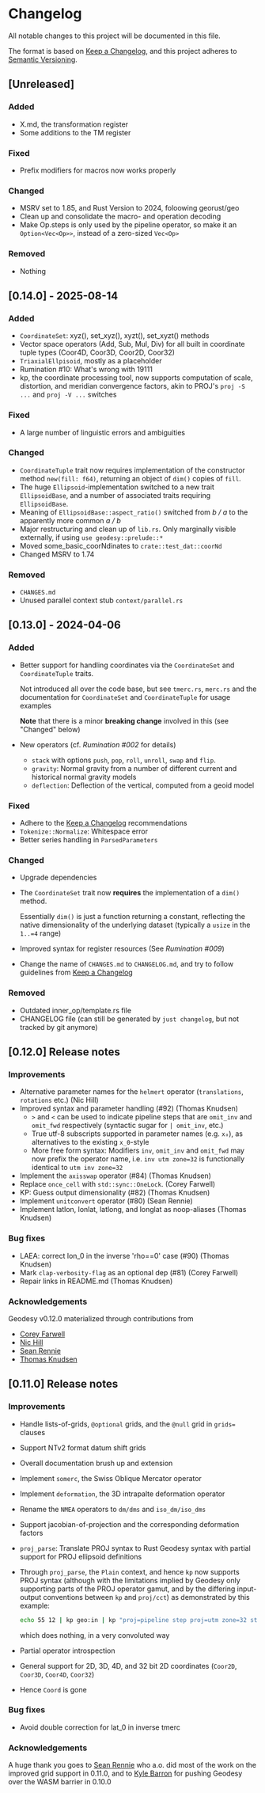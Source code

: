 # Changelog

All notable changes to this project will be documented in this file.

The format is based on [Keep a Changelog](https://keepachangelog.com/en/1.1.0/), and
this project adheres to [Semantic Versioning](https://semver.org/spec/v2.0.0.html).

## [Unreleased]

### Added

- X.md, the transformation register
- Some additions to the TM register

### Fixed

- Prefix modifiers for macros now works properly

### Changed

- MSRV set to 1.85, and Rust Version to 2024, foloowing georust/geo
- Clean up and consolidate the macro- and operation decoding
- Make Op.steps is only used by the pipeline operator, so make it
  an `Option<Vec<Op>>`, instead of a zero-sized `Vec<Op>`

### Removed

- Nothing

## [0.14.0] - 2025-08-14

### Added

- `CoordinateSet`: xyz(), set_xyz(), xyzt(), set_xyzt() methods
- Vector space operators (Add, Sub, Mul, Div) for all built
  in coordinate tuple types (Coor4D, Coor3D, Coor2D, Coor32)
- `TriaxialEllpisoid`, mostly as a placeholder
- Rumination #10: What's wrong with 19111
- kp, the coordinate processing tool, now supports computation of scale, distortion,
  and meridian convergence factors, akin to PROJ's  `proj -S ...` and `proj -V ...`
  switches

### Fixed

- A large number of linguistic errors and ambiguities

### Changed

- `CoordinateTuple` trait now requires implementation of the constructor
  method `new(fill: f64)`, returning an object of `dim()` copies of `fill`.
- The huge `Ellipsoid`-implementation switched to a new trait `EllipsoidBase`,
  and a number of associated traits requiring `EllipsoidBase`.
- Meaning of `EllipsoidBase::aspect_ratio()` switched from *b / a* to the
  apparently more common *a / b*
- Major restructuring and clean up of `lib.rs`. Only marginally visible externally,
  if using `use geodesy::prelude::*`
- Moved some_basic_coorNdinates to `crate::test_dat::coorNd`
- Changed MSRV to 1.74

### Removed

- `CHANGES.md`
- Unused parallel context stub `context/parallel.rs`

## [0.13.0] - 2024-04-06

### Added

- Better support for handling coordinates via the `CoordinateSet` and
  `CoordinateTuple` traits.

  Not introduced all over the code base, but see `tmerc.rs`, `merc.rs`
  and the documentation for `CoordinateSet` and `CoordinateTuple` for
  usage examples

  **Note** that there is a minor **breaking change** involved in this
  (see "Changed" below)

- New operators (cf. *Rumination #002* for details)
  - `stack` with options `push`, `pop`, `roll`, `unroll`, `swap` and `flip`.
  - `gravity`: Normal gravity from a number of different current and
     historical normal gravity models
  - `deflection`: Deflection of the vertical, computed from a geoid model

### Fixed

- Adhere to the [Keep a Changelog](https://keepachangelog.com/en/1.1.0/)
  recommendations
- `Tokenize::Normalize`: Whitespace error
- Better series handling in `ParsedParameters`

### Changed

- Upgrade dependencies

- The `CoordinateSet` trait now **requires** the implementation
  of a `dim()` method.

  Essentially `dim()` is just a function returning a constant,
  reflecting the native dimensionality of the underlying dataset
  (typically a `usize` in the `1..=4` range)

- Improved syntax for register resources (See *Rumination #009*)

- Change the name of `CHANGES.md` to `CHANGELOG.md`, and try to follow guidelines from
  [Keep a Changelog](https://keepachangelog.com/en/1.1.0/)

### Removed

- Outdated inner_op/template.rs file
- CHANGELOG file (can still be generated by `just changelog`, but not
  tracked by git anymore)

## [0.12.0] Release notes

### Improvements

- Alternative parameter names for the `helmert` operator
  (`translations`, `rotations` etc.) (Nic Hill)
- Improved syntax and parameter handling (#92) (Thomas Knudsen)
  - `>` and `<` can be used to indicate pipeline steps that are `omit_inv` and
    `omit_fwd` respectively (syntactic sugar for `| omit_inv`, etc.)
  - True utf-8 subscripts supported in parameter names (e.g. `x₀`), as alternatives
    to the existing `x_0`-style
  - More free form syntax: Modifiers `inv`, `omit_inv` and `omit_fwd` may now prefix
    the operator name, i.e. `inv utm zone=32` is functionally identical to `utm inv zone=32`
- Implement the `axisswap` operator (#84) (Thomas Knudsen)
- Replace `once_cell` with `std::sync::OneLock`. (Corey Farwell)
- KP: Guess output dimensionality (#82) (Thomas Knudsen)
- Implement `unitconvert` operator (#80) (Sean Rennie)
- Implement latlon, lonlat, latlong, and longlat as noop-aliases (Thomas Knudsen)

### Bug fixes

- LAEA: correct lon_0 in the inverse 'rho==0' case (#90) (Thomas Knudsen)
- Mark `clap-verbosity-flag` as an optional dep (#81) (Corey Farwell)
- Repair links in README.md (Thomas Knudsen)

### Acknowledgements

Geodesy v0.12.0 materialized through contributions from

- [Corey Farwell](https://github.com/frewsxcv)
- [Nic Hill](https://github.com/nrhill1)
- [Sean Rennie](https://github.com/Rennzie)
- [Thomas Knudsen](https://github.com/busstoptaktik)

## [0.11.0] Release notes

### Improvements

- Handle lists-of-grids, `@optional` grids, and the `@null` grid in `grids=` clauses
- Support NTv2 format datum shift grids
- Overall documentation brush up and extension
- Implement `somerc`, the Swiss Oblique Mercator operator
- Implement `deformation`, the 3D intrapalte deformation operator
- Rename the `NMEA` operators to `dm/dms` and `iso_dm/iso_dms`
- Support jacobian-of-projection and the corresponding deformation factors
- `proj_parse`: Translate PROJ syntax to Rust Geodesy syntax
  with partial support for PROJ ellipsoid definitions
- Through `proj_parse`, the `Plain` context, and hence `kp` now supports PROJ syntax
  (although with the limitations implied by Geodesy only supporting parts of the PROJ
  operator gamut, and by the differing input-output conventions between `kp` and `proj/cct`)
  as demonstrated by this example:

   ```sh
   echo 55 12 | kp geo:in | kp "proj=pipeline step proj=utm zone=32 step inv proj=utm zone=32" | kp geo:out
   ```

  which does nothing, in a very convoluted way
- Partial operator introspection
- General support for 2D, 3D, 4D, and 32 bit 2D coordinates
  (`Coor2D`, `Coor3D`, `Coor4D`, `Coor32`)
- Hence `Coord` is gone

### Bug fixes

- Avoid double correction for lat_0 in inverse tmerc

### Acknowledgements

A huge thank you goes to [Sean Rennie](https://github.com/Rennzie) who a.o. did most
of the work on the improved grid support in 0.11.0,
and to [Kyle Barron](https://github.com/kylebarron) for pushing Geodesy over the
WASM barrier in 0.10.0
